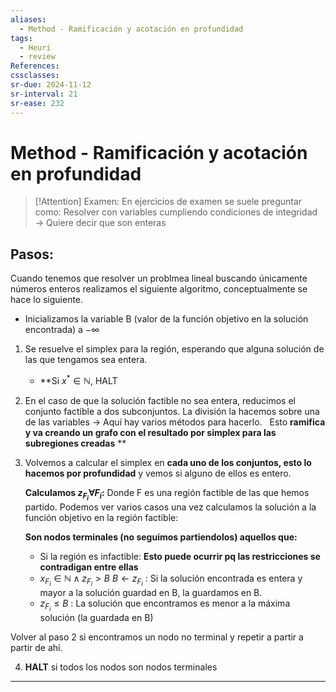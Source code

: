 ```yaml
---
aliases:
  - Method - Ramificación y acotación en profundidad
tags:
  - Heuri
  - review
References: 
cssclasses:
sr-due: 2024-11-12
sr-interval: 21
sr-ease: 232
---
```

# Method - Ramificación y acotación en profundidad

> [!Attention] Examen: 
> En ejercicios de examen se suele preguntar como: Resolver con variables cumpliendo condiciones de integridad → Quiere decir que son enteras 

## Pasos:

Cuando tenemos que resolver un problmea lineal buscando únicamente números enteros realizamos el siguiente algoritmo, conceptualmente se hace lo siguiente. 

+ Inicializamos la variable B (valor de la función objetivo en la solución encontrada) a $-\infty$

1. Se resuelve el simplex para la región, esperando que alguna solución de las que tengamos sea entera. 
   + **Si $x^* \in \mathbb{N}$, HALT
2. En el caso de que la solución factible no sea entera, reducimos el conjunto factible a dos subconjuntos. La división la hacemos sobre una de las variables → Aquí hay varios métodos para hacerlo.  
   Esto **ramifica y va creando un grafo con el resultado por simplex para las subregiones creadas**
   **
   
3. Volvemos a calcular el simplex en **cada uno de los conjuntos, esto lo hacemos por profundidad** y vemos si alguno de ellos es entero. 
   
   **Calculamos $z_{F_i} \forall F_i$:** Donde F es una región factible de las que hemos partido. 
   Podemos ver varios casos una vez calculamos la solución a la función objetivo en la región factible:
   
	**Son nodos terminales (no seguimos partiendolos) aquellos que:**
   
	+ Si la región es infactible:  **Esto puede ocurrir pq las restricciones se contradigan entre ellas**
   + $x_{F_i} \in \mathbb{N} \land z_{F_i} > B$ $B \leftarrow z_{F_i}$ : Si la solución encontrada es entera y mayor a la solución guardad en B, la guardamos en B.
   + $z_{F_i} \leq B$ : La solución que encontramos es menor a la máxima solución (la guardada en B)

Volver al paso 2 si encontramos un nodo no terminal y repetir a partir a partir de ahí.

4. **HALT** si todos los nodos son nodos terminales


***
